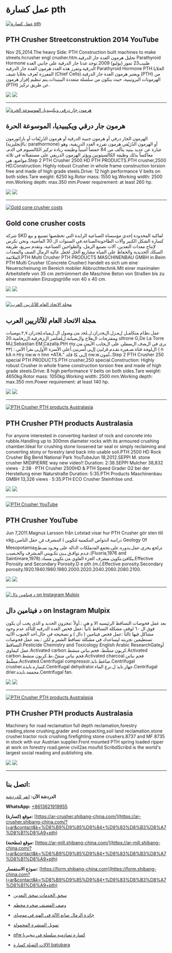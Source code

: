 # عمل كسارة pth

<a href="https://swt.shibang-china.com/?l=ar&img&k=%D8%B9%D9%85%D9%84+%D9%83%D8%B3%D8%A7%D8%B1%D8%A9+pth" target="_blank">![عمل كسارة pth](http://static.shibang-china.com/all-800x300/1152.jpg)</a>

## PTH Crusher Streetconstruktion 2014 YouTube
Nov 25,2014.The heavy Side: PTH Construction built machines to make streets.hcrusher engl crusher.htm.تحليل هرمون الغدة جار الدرقية Parathyroid Hormone طبيب23 تموز (يوليو) 2009.توجد غدتا جار الدرقية على جانبي الغدة الدرقية.وتفرز هذه الغدد هرمون الغدة جار الدرقية Parathyroid Hormone PTH.الخلايا المفرزة تُعرف بخلايا شيف (Chief Cells).ويعتبر هرمون الغدة جار الدرقية (PTH) من الهرمونات البروتينية، حيث يتكون من سلسلة متعددة الببتيدات.يتم تنظيم إفراز هرمون (PTH) عن طريق تركيز.


<a href="https://whatsapp.shibangsoft.com/WhatsApp.php" target="_blank" title="WhatsApp">![](http://static.shibang-china.com/icon/whatsapp.png)</a> <a href="https://swt.shibang-china.com/?l=ar&icon&k=%D8%B9%D9%85%D9%84+%D9%83%D8%B3%D8%A7%D8%B1%D8%A9+pth" target="_blank">![](http://static.shibang-china.com/icon/chat-ar.png)</a>

---

<a href="https://swt.shibang-china.com/?l=ar&img&k=%D8%B9%D9%85%D9%84+%D9%83%D8%B3%D8%A7%D8%B1%D8%A9+pth" target="_blank">![هرمون جار درقي ويكيبيديا، الموسوعة الحرة](http://static.shibang-china.com/all-800x300/1266.jpg)</a>

## هرمون جار درقي ويكيبيديا، الموسوعة الحرة
الهرمون الجار درقي أو هرمون جنيبة الدرقية أو هرمون الدُرِيْقات أو باراثورمون (بالإنجليزية: parathormone) أو الهرمون الدُرَيْقي هرمون تفرزه الغدد الدريقية، وهو عبارة عن عديد ببتيد يتألف من 84 حمضاً أمينياً.وظيفته زيادة تركيز الكالسيوم في الدم، معاكساً بذلك وظيفة الكالسيتونين.ويؤثر الهرمون الدريقي على مستقبلاته في ثلاثة مواضع، هي.Step 2 PTH Crusher 2500 HD PTH PRODUCTS.PTH crusher,2500 HD.Construction: Highly robust Crusher in whole frame construction torsion free and made of high grade steels.Drive: 12 high performance V belts on both sides.Tare weight: 6250 kg.Rotor mass: 1550 kg.Working width: 2500 mm.Working depth: max.350 mm.Power requirement: at least 260 hp.


<a href="https://whatsapp.shibangsoft.com/WhatsApp.php" target="_blank" title="WhatsApp">![](http://static.shibang-china.com/icon/whatsapp.png)</a> <a href="https://swt.shibang-china.com/?l=ar&icon&k=%D8%B9%D9%85%D9%84+%D9%83%D8%B3%D8%A7%D8%B1%D8%A9+pth" target="_blank">![](http://static.shibang-china.com/icon/chat-ar.png)</a>

---

<a href="https://swt.shibang-china.com/?l=ar&img&k=%D8%B9%D9%85%D9%84+%D9%83%D8%B3%D8%A7%D8%B1%D8%A9+pth" target="_blank">![Gold cone crusher costs](http://static.shibang-china.com/all-800x300/139.jpg)</a>

## Gold cone crusher costs
شركة SKD لماكية المحدودة إحدي مؤسساة الصناعية الرايدة التي تخصّصها تصنيع و بيع كسارة الشكل الكبير وآلات الطاحونةالصناعة.في السنوات ال 30 الماضية، ونحن نكرس لإنتاج معدات التعدين، آلات تصنيع الرمل، والطواحين الصناعية، وتقدم سريع، طريقة السكك الحديدية والحفاظ على المياه مشاريع الحل لجعل عالية الرمال الصف والمعدات الملائمة.PTH Multi Crusher PTH PRODUCTS MASCHINENBAU GMBH in.Beim PTH Multi Crusher (Concrete Crusher) handelt es sich um eine Neuerscheinung im Bereich mobiler Abbruchtechnik.Mit einer maximalen Arbeitstiefe von 35 cm zertrümmert die Maschine Beton von Straßen bis zu einer maximalen Einzugsgröße von 40 x 40 cm.


<a href="https://whatsapp.shibangsoft.com/WhatsApp.php" target="_blank" title="WhatsApp">![](http://static.shibang-china.com/icon/whatsapp.png)</a> <a href="https://swt.shibang-china.com/?l=ar&icon&k=%D8%B9%D9%85%D9%84+%D9%83%D8%B3%D8%A7%D8%B1%D8%A9+pth" target="_blank">![](http://static.shibang-china.com/icon/chat-ar.png)</a>

---

<a href="https://swt.shibang-china.com/?l=ar&img&k=%D8%B9%D9%85%D9%84+%D9%83%D8%B3%D8%A7%D8%B1%D8%A9+pth" target="_blank">![ﻤﺠﻠﺔ الاتحاد العام للآثاريين العرب](http://static.shibang-china.com/all-800x300/1248.jpg)</a>

## ﻤﺠﻠﺔ الاتحاد العام للآثاريين العرب
ﻋﻤل ﻨﻅﺎﻡ ﻤﺘﻜﺎﻤـل ﻝﻌـﺯل.ﺍﻝﺠﺩﺭﺍﻥ.ﻝ.ﻠﺤﺩ ﻤﻥ.ﻭﺼﻭل ﺍﻝ.ﻝﻤﻴﺎﻩ.ﻠﺠﺩﺭﺍﻥ.٢,٧.ﺘﻭﺼﻴﺎﺕ ﻭﻤﻘﺘﺭﺤﺎﺕ ﺍﻝﻌﻼﺝ ﻭﺍﻝﺼﻴﺎﻨﺔ.ﻝﻠﻌﻨﺎﺼﺭ ﺍﻝﺯﺨﺭﻓﻴﺔ.ﺍﻝﺭﺨﺎﻤﻴﺔ.20 ultrone G,De La Torre MJ,Sebastian EM,Cazalla.PtH my.ﻨﺭﻯ ﻓﻲ ﺍﻝﺼﻑ ﺍﻝﺴﻔﻠﻲ ﻋﻠﻰ ﺍﻝﺠﺎﻨﺏ ﺍﻷﻴﻤﻥ ﻤﻥ ﺍﻝﻠﻭﺤﺔ ﻓﺘﺎﺓ ﺼـﻐﻴﺭﺓ ﺘﻘـﺩﻡ.ﻗﺭﺍﺒﻴﻥ ﺇﻝﻰ ﺃﺴﺭﺘﻴﻥ.ﺃﻋﻠﻰ ﺍﻷﺴﺭﺓ ﺍﻷﻭﻝﻰ ﻨﻘﺭﺃ ﺍﻵﺘﻲ.: )٣٣ ( n kA n Hry nw.w n Imn *ATA.&quot; ﺇﻝﻰ ﻜﺎ ﻗﺎﺌﺩ nw.w.ﺁﻤﻭﻥ،.Step 2 PTH Crusher 250 special PTH PRODUCTS.PTH crusher,250 special.Construction: Highly robust Crusher in whole frame construction torsion free and made of high grade steels.Drive: 8 high performance V belts on both sides.Tare weight: 4650kg.Rotor mass: 1050kg.Working width: 2500 mm.Working depth: max.350 mm.Power requirement: at least 140 hp.


<a href="https://whatsapp.shibangsoft.com/WhatsApp.php" target="_blank" title="WhatsApp">![](http://static.shibang-china.com/icon/whatsapp.png)</a> <a href="https://swt.shibang-china.com/?l=ar&icon&k=%D8%B9%D9%85%D9%84+%D9%83%D8%B3%D8%A7%D8%B1%D8%A9+pth" target="_blank">![](http://static.shibang-china.com/icon/chat-ar.png)</a>

---

<a href="https://swt.shibang-china.com/?l=ar&img&k=%D8%B9%D9%85%D9%84+%D9%83%D8%B3%D8%A7%D8%B1%D8%A9+pth" target="_blank">![PTH Crusher PTH products Australasia](http://static.shibang-china.com/all-800x300/733.jpg)</a>

## PTH Crusher PTH products Australasia
For anyone interested in converting hardest of rock and concrete into rubble.Handling up to 300mm diameter rocks with its armoured crushing chamber.Ideal for crushing stone loosened tar seal or simply reclaiming and converting stony or forestry land back into usable soil.PTH 2500 HD Rock Crusher Big Bend National Park YouTubeJun 18,2012.SEPPI M. stone crusher MIDIPIERRE way new video!! Duration: 2:38.SEPPI Mulcher 38,832 views &middot; 2:38 &middot; PTH Crusher 2500HD &amp; PTH Speed Grader G2 bei der Herstellung einer Naturstraße Duration: 5:35.PTH Products Maschinenbau GMBH 13,326 views &middot; 5:35.PTH ECO Crusher Steinfräse und.


<a href="https://whatsapp.shibangsoft.com/WhatsApp.php" target="_blank" title="WhatsApp">![](http://static.shibang-china.com/icon/whatsapp.png)</a> <a href="https://swt.shibang-china.com/?l=ar&icon&k=%D8%B9%D9%85%D9%84+%D9%83%D8%B3%D8%A7%D8%B1%D8%A9+pth" target="_blank">![](http://static.shibang-china.com/icon/chat-ar.png)</a>

---

<a href="https://swt.shibang-china.com/?l=ar&img&k=%D8%B9%D9%85%D9%84+%D9%83%D8%B3%D8%A7%D8%B1%D8%A9+pth" target="_blank">![PTH Crusher YouTube](http://static.shibang-china.com/all-800x300/1267.jpg)</a>

## PTH Crusher YouTube
Jun 7,2011.Magnus Larsson från Lotstad visar hur PTH Crusher gör sten till väg.ﺩﺭﺍﺳﺔ ﺍﳋﻮﺍﺹ ﺍﳌﻜﻤﻨﻴﺔ ﻟﺘﻜﻮﻳﻦ ﺎ ﺍﳌﺸﺮﻑ ﰲ ﺣﻘﻞ ﺍﻟﻨﺎﺻﺮﻳ Geology Of Mesopotamiaﺘﺭﺍﺠﻊ ﺒﺤﺭﻱ.ﻋﻤل.ﺒﺩﻭﺭﻩ.ﻋﻠﻰ.ﺘﺠﻤﻊ ﺍﻟﻤﺩﻤﻠﻜﺎﺕ ﺍﻟﺩﺍﻟﺔ ﻋﻠﻰ ﻭﺠـﻭﺩ ﺴـﻁﺢ ﻋـﺩﻡ ﺘﻭﺍﻓـﻕ ﺒـﻴﻥ ﺘﻜـﻭﻴﻨﻲ ﺍﻟﻤـﺸﺭﻑ ﻭﺍﻟﺨـﺼﻴﺏ.(Fluoria,1976 and Saintimare,1978).ﻴﻜﺎﻓﺊ.ﺘﻜﻭﻴﻥ ﻤﺸﺭﻑ ﺍﻟﺠﺯﺀ ﺍﻟﻌﻠﻭﻱ ﻤﻥ ﺘﻜﻭﻴﻥ ﻤﺴﺎﺩ.Effective Porosity and Secondary Porosity.D e pth (m.(.Effective porosity.Secondary porosity.1920.1940.1960.1980.2000.2020.2040.2060.2080.2100.


<a href="https://whatsapp.shibangsoft.com/WhatsApp.php" target="_blank" title="WhatsApp">![](http://static.shibang-china.com/icon/whatsapp.png)</a> <a href="https://swt.shibang-china.com/?l=ar&icon&k=%D8%B9%D9%85%D9%84+%D9%83%D8%B3%D8%A7%D8%B1%D8%A9+pth" target="_blank">![](http://static.shibang-china.com/icon/chat-ar.png)</a>

---

<a href="https://swt.shibang-china.com/?l=ar&img&k=%D8%B9%D9%85%D9%84+%D9%83%D8%B3%D8%A7%D8%B1%D8%A9+pth" target="_blank">![د فيتامين دال on Instagram Mulpix](http://static.shibang-china.com/all-800x300/1354.jpg)</a>

## د فيتامين دال on Instagram Mulpix
بعد عمل فحوصات التساقط الرئيسيه الا و هي :.أولاً :مخزون الحديد و الذي يجب أن يكون فوق ال ٦٠ لوقف مشكلة التساقط ثانياً :عمل فحص الغدة الدرقيه للتأكد عدم وجود مشاكل فيها ثالثاً :عمل فحص فيتامين ( دال ) و تصحيحه في حال.أحد الحبوب الآتيه تستطيعين تجربته ليساعدك في مشكلة تساقط الشعر و لكن :.بعد عمل فحوصات التساقط.Pesticide Chemistry and Toxicology English Arabic ResearchGateأو عمل كيماوي.Activated carbon.كربون منشَّط، فحم.نباتي منشط.Activated carbon.فحم نباتي منشَّ.،ط.كربون منشط.Activated charcoal.فحم نباتي منشَّط.Activated.Centrifugal compressor.ضاغط.نابذ.Centrifugal crusher.كسارة.نابذة.Centrifugal dehydrator.جهاز.نابذ ل.نزع الماء.Centrifugal drier.مجففة.نابذة.Centrifugal fan.


<a href="https://whatsapp.shibangsoft.com/WhatsApp.php" target="_blank" title="WhatsApp">![](http://static.shibang-china.com/icon/whatsapp.png)</a> <a href="https://swt.shibang-china.com/?l=ar&icon&k=%D8%B9%D9%85%D9%84+%D9%83%D8%B3%D8%A7%D8%B1%D8%A9+pth" target="_blank">![](http://static.shibang-china.com/icon/chat-ar.png)</a>

---

<a href="https://swt.shibang-china.com/?l=ar&img&k=%D8%B9%D9%85%D9%84+%D9%83%D8%B3%D8%A7%D8%B1%D8%A9+pth" target="_blank">![PTH Crusher PTH products Australasia](http://static.shibang-china.com/all-800x300/863.jpg)</a>

## PTH Crusher PTH products Australasia
Machinery for road reclamation full depth reclamation,forestry roading,stone crushing,grader and compacting,soil land reclamation.stone crusher.tractor rock crushing.firefighting stone crushers.8737 and MF 8735 in stock with our Austrian supplier.Front mounted PTH spring loaded ripper at work on forestry road.genie civil2as moufid ScribdScribd is the world&#39;s largest social reading and publishing site.


<a href="https://whatsapp.shibangsoft.com/WhatsApp.php" target="_blank" title="WhatsApp">![](http://static.shibang-china.com/icon/whatsapp.png)</a> <a href="https://swt.shibang-china.com/?l=ar&icon&k=%D8%B9%D9%85%D9%84+%D9%83%D8%B3%D8%A7%D8%B1%D8%A9+pth" target="_blank">![](http://static.shibang-china.com/icon/chat-ar.png)</a>

---
## اتصل بنا:

**الدردشة الآن:** [انقر للدردشة](https://swt.shibang-china.com?l=ar&contact&k=%D8%B9%D9%85%D9%84+%D9%83%D8%B3%D8%A7%D8%B1%D8%A9+pth)

**WhatsApp:**  [+8613621919955](https://whatsapp.shibangsoft.com/WhatsApp.php)

**موقع (كسارة):** [https://ar-crusher.shibang-china.com/](https://ar-crusher.shibang-china.com/?l=ar&contact&k=%D8%B9%D9%85%D9%84+%D9%83%D8%B3%D8%A7%D8%B1%D8%A9+pth)

**موقع (مطحنة):** [https://ar-mill.shibang-china.com/](https://ar-mill.shibang-china.com/?l=ar&contact&k=%D8%B9%D9%85%D9%84+%D9%83%D8%B3%D8%A7%D8%B1%D8%A9+pth)

**نموذج الاستفسار:** [https://form.shibang-china.com](https://form.shibang-china.com?l=ar&contact&k=%D8%B9%D9%85%D9%84+%D9%83%D8%B3%D8%A7%D8%B1%D8%A9+pth)

* [سحق الخدمات سحق التعدين](../26/%D8%B3%D8%AD%D9%82%20%D8%A7%D9%84%D8%AE%D8%AF%D9%85%D8%A7%D8%AA%20%D8%B3%D8%AD%D9%82%20%D8%A7%D9%84%D8%AA%D8%B9%D8%AF%D9%8A%D9%86.md)

* [وصف المصنف صخرة محطم](../28/%D9%88%D8%B5%D9%81%20%D8%A7%D9%84%D9%85%D8%B5%D9%86%D9%81%20%D8%B5%D8%AE%D8%B1%D8%A9%20%D9%85%D8%AD%D8%B7%D9%85.md)

* [جائزة الرمال صانع الآلة في الهند في مومباي](../27/%D8%AC%D8%A7%D8%A6%D8%B2%D8%A9%20%D8%A7%D9%84%D8%B1%D9%85%D8%A7%D9%84%20%D8%B5%D8%A7%D9%86%D8%B9%20%D8%A7%D9%84%D8%A2%D9%84%D8%A9%20%D9%81%D9%8A%20%D8%A7%D9%84%D9%87%D9%86%D8%AF%20%D9%81%D9%8A%20%D9%85%D9%88%D9%85%D8%A8%D8%A7%D9%8A.md)

* [تمويل المنشرة المحمولة](../30/%D8%AA%D9%85%D9%88%D9%8A%D9%84%20%D8%A7%D9%84%D9%85%D9%86%D8%B4%D8%B1%D8%A9%20%D8%A7%D9%84%D9%85%D8%AD%D9%85%D9%88%D9%84%D8%A9.md)

* [pfw كسارة تصادمية سلسلة في نيجيريا](../29/pfw%20%D9%83%D8%B3%D8%A7%D8%B1%D8%A9%20%D8%AA%D8%B5%D8%A7%D8%AF%D9%85%D9%8A%D8%A9%20%D8%B3%D9%84%D8%B3%D9%84%D8%A9%20%D9%81%D9%8A%20%D9%86%D9%8A%D8%AC%D9%8A%D8%B1%D9%8A%D8%A7.md)

* [الآلات الثقيلة كسارة batubara](../29/%D8%A7%D9%84%D8%A2%D9%84%D8%A7%D8%AA%20%D8%A7%D9%84%D8%AB%D9%82%D9%8A%D9%84%D8%A9%20%D9%83%D8%B3%D8%A7%D8%B1%D8%A9%20batubara.md)